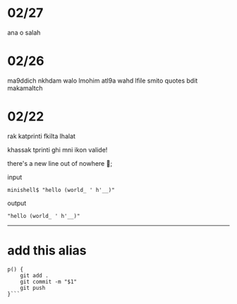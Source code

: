 # 02/27

ana o salah


# 02/26

ma9ddich nkhdam walo
lmohim atl9a wahd lfile smito quotes bdit makamaltch



# 02/22
rak katprinti fkilta lhalat

khassak tprinti ghi mni ikon valide!

there's a new line out of nowhere 🙂;

input
```
minishell$ "hello (world_ ' h'__)"
```

output
```
"hello (world_ ' h'__)"
```

---------------------
# add this alias
```alias c="clear"
p() {
    git add .
    git commit -m "$1"
    git push
}```

